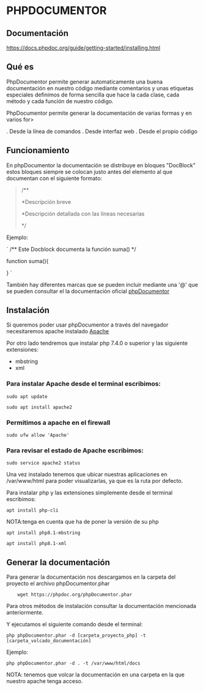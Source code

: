 # PHPDOCUMENTOR

## Documentación

https://docs.phpdoc.org/guide/getting-started/installing.html

## Qué es
PhpDocumentor permite generar automaticamente una buena documentación en nuestro código mediante comentarios y 
unas etiquetas especiales definimos de forma sencilla que hace la cada clase, cada método y cada función de nuestro código.

PhpDocumentor permite generar la documentación de varias formas y en varios for>

. Desde la línea de comandos
. Desde interfaz web
. Desde el propio código

## Funcionamiento
En phpDocumentor la documentación se distribuye en bloques "DocBlock" estos bloques siempre se colocan justo antes del
elemento  al que documentan con el siguiente formato:

>/**
>
>*Descripción breve
>
>*Descripción detallada con las líneas necesarias
>
>*/


Ejemplo:

` /**
 Este Docblock documenta la función suma()
*/

function suma(){

} `

También hay diferentes marcas que se pueden incluir mediante una '@' que se pueden consultar el la documentación oficial [phpDocumentor](https://docs.phpdoc.org/guide/references/phpdoc/tags/index.html)
 
## Instalación 
Si queremos poder usar phpDocumentor a través del navegador necesitaremos apache instalado [Apache](https://www.digitalocean.com/community/tutorials/how-to-install-the-apache-web-server-on-ubuntu-20-04)

Por otro lado tendremos que instalar php 7.4.0 o superior y las siguiente extensiones:

* mbstring 
* xml


### Para instalar Apache desde el terminal escribimos:

	sudo apt update

	sudo apt install apache2 
### Permitimos a apache en el firewall

	sudo ufw allow 'Apache'

### Para revisar el estado de Apache escribimos:

	sudo service apache2 status

Una vez instalado tenemos que ubicar nuestras aplicaciones en /var/www/html para poder visualizarlas, ya que es la ruta
por defecto.

Para instalar php y las extensiones simplemente desde el terminal escribimos:

	apt install php-cli

NOTA:tenga en cuenta que ha de poner la versión de su php

	apt install php8.1-mbstring
	
	apt install php8.1-xml

## Generar la documentación
Para generar la documentación nos descargamos en la carpeta del proyecto el archivo phpDocumentor.phar

        wget https://phpdoc.org/phpDocumentor.phar

Para otros métodos de instalación consultar la documentación mencionada anteriormente.

Y ejecutamos el siguiente comando desde el terminal:

	php phpDocumentor.phar -d [carpeta_proyecto_php] -t [carpeta_volcado_documentación]

Ejemplo:
	
	php phpDocumentor.phar -d . -t /var/www/html/docs

NOTA: tenemos que volcar la documentación en una carpeta en la que nuestro apache tenga acceso.

